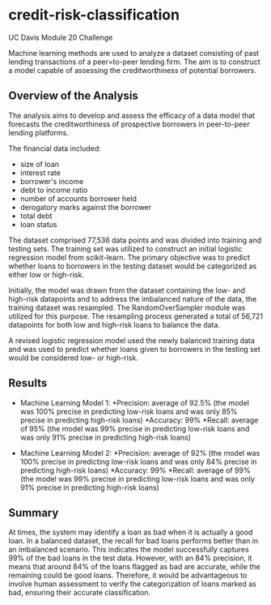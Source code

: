 # credit-risk-classification
UC Davis Module 20 Challenge

Machine learning methods are used to analyze a dataset consisting of past lending transactions of a peer=to-peer lending firm. The aim is to construct a model capable of assessing the creditworthiness of potential borrowers. 

## Overview of the Analysis

The analysis aims to develop and assess the efficacy of a data model that forecasts the creditworthiness of prospective borrowers in peer-to-peer lending platforms. 

The financial data included: 
  - size of loan
  - interest rate
  - borrower's income
  - debt to income ratio
  - number of accounts borrower held
  - derogatory marks against the borrower
  - total debt
  - loan status

The dataset comprised 77,536 data points and was divided into training and testing sets. The training set was utilized to construct an initial logistic regression model from scikit-learn. The primary objective was to predict whether loans to borrowers in the testing dataset would be categorized as either low or high-risk. 

Initially, the model was drawn from the dataset containing the low- and high-risk datapoints and to address the imbalanced nature of the data, the training dataset was resampled. The RandomOverSampler module was utilized for this purpose. The resampling process generated a total of 56,721 datapoints for both low and high-risk loans to balance the data. 

A revised logistic regression model used the newly balanced training data and was used to predict whether loans given to borrowers in the testing set would be considered low- or high-risk. 

## Results

* Machine Learning Model 1:
  *Precision: average of 92.5% (the model was 100% precise in predicting low-risk loans and was only 85% precise in predicting high-risk loans)
  *Accuracy: 99%
  *Recall: average of 95% (the model was 99% precise in predicting low-risk loans and was only 91% precise in predicting high-risk loans)

* Machine Learning Model 2:
  *Precision: average of 92% (the model was 100% precise in predicting low-risk loans and was only 84% precise in predicting high-risk loans)
  *Accuracy: 99%
  *Recall: average of 99% (the model was 99% precise in predicting low-risk loans and was only 91% precise in predicting high-risk loans)

## Summary

At times, the system may identify a loan as bad when it is actually a good loan. In a balanced dataset, the recall for bad loans performs better than in an imbalanced scenario. This indicates the model successfully captures 99% of the bad loans in the test data. However, with an 84% precision, it means that around 84% of the loans flagged as bad are accurate, while the remaining could be good loans. Therefore, it would be advantageous to involve human assessment to verify the categorization of loans marked as bad, ensuring their accurate classification.

